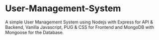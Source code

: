 # User-Management-System

A simple User Management System using Nodejs with Express for API & Backend, Vanilla Javascript, PUG & CSS for Frontend and MongoDB with Mongoose for the Database.
